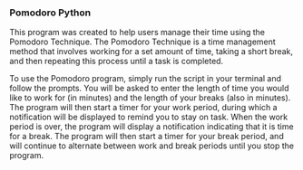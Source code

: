 ### Pomodoro Python

This program was created to help users manage their time using the Pomodoro Technique. The Pomodoro Technique is a time management method that involves working for a set amount of time, taking a short break, and then repeating this process until a task is completed.

To use the Pomodoro program, simply run the script in your terminal and follow the prompts. You will be asked to enter the length of time you would like to work for (in minutes) and the length of your breaks (also in minutes). The program will then start a timer for your work period, during which a notification will be displayed to remind you to stay on task. When the work period is over, the program will display a notification indicating that it is time for a break. The program will then start a timer for your break period, and will continue to alternate between work and break periods until you stop the program.